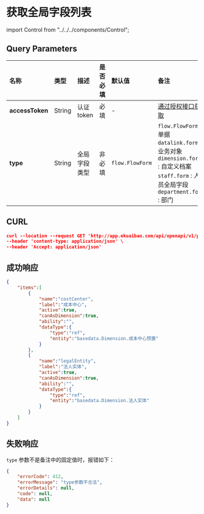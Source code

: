 # 获取全局字段列表

import Control from "../../../components/Control";

<Control
method="GET"
url="/api/openapi/v1/property"
/>

## Query Parameters

| 名称 | 类型 | 描述 | 是否必填 | 默认值 | 备注 |
| :--- | :--- | :--- | :--- |:--- | :--- |
| **accessToken** | String | 认证token  | 必填    | -               | [通过授权接口获取](/docs/open-api/getting-started/auth) |
| **type**        | String | 全局字段类型 | 非必填  | `flow.FlowForm` | `flow.FlowForm` : 单据<br/>`datalink.form` : 业务对象<br/>`dimension.form` : 自定义档案<br/>`staff.form` : 人员全局字段<br/>`department.form` : 部门 | 

## CURL
```json
curl --location --request GET 'http://app.ekuaibao.com/api/openapi/v1/property?accessToken=ID_3sNZ1zd0jTw:PCx3rwm3aA00qM&type=department.form' \
--header 'content-type: application/json' \
--header 'Accept: application/json'
```

## 成功响应
```json
{
    "items":[
        {
            "name":"costCenter",
            "label":"成本中心",
            "active":true,
            "canAsDimension":true,
            "ability":"",
            "dataType":{
                "type":"ref",
                "entity":"basedata.Dimension.成本中心预置"
            }
        },
        {
            "name":"legalEntity",
            "label":"法人实体",
            "active":true,
            "canAsDimension":true,
            "ability":"",
            "dataType":{
                "type":"ref",
                "entity":"basedata.Dimension.法人实体"
            }
        }
    ]
}
```

## 失败响应
`type` 参数不是备注中的固定值时，报错如下：
```json
{
    "errorCode": 412,
    "errorMessage": "type参数不合法",
    "errorDetails": null,
    "code": null,
    "data": null
}
```


